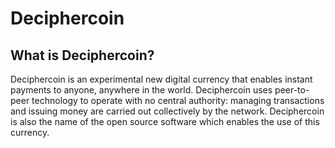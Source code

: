 Deciphercoin
================================


What is Deciphercoin?
----------------

Deciphercoin is an experimental new digital currency that enables instant payments to
anyone, anywhere in the world. Deciphercoin uses peer-to-peer technology to operate
with no central authority: managing transactions and issuing money are carried
out collectively by the network. Deciphercoin is also the name of the open source
software which enables the use of this currency.
